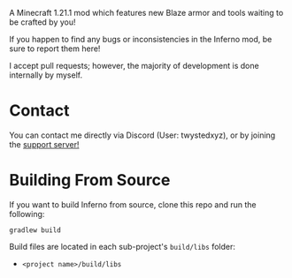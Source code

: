 A Minecraft 1.21.1 mod which features new Blaze armor and tools waiting to be crafted by you!

If you happen to find any bugs or inconsistencies in the Inferno mod, be sure to report them here!

I accept pull requests; however, the majority of development is done internally by myself.

# Contact
You can contact me directly via Discord (User: twystedxyz), or by joining the [support server!](https://discord.gg/qN5sshCsVz)


# Building From Source

If you want to build Inferno from source, clone this repo and run the following:

```
gradlew build
```

Build files are located in each sub-project's `build/libs` folder:

- `<project name>/build/libs`
